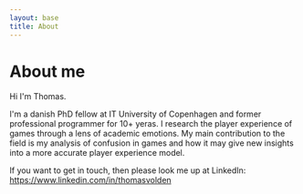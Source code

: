 ```yaml
---
layout: base
title: About
---
```

# About me

Hi I'm Thomas. 

I'm a danish PhD fellow at IT University of Copenhagen and former professional programmer for 10+ yeras.
I research the player experience of games through a lens of academic emotions.
My main contribution to the field is my analysis of confusion in games and how it may give new insights into a more accurate player experience model.

If you want to get in touch, then please look me up at LinkedIn:
https://www.linkedin.com/in/thomasvolden
